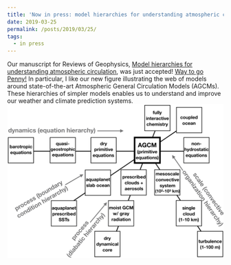 ```yaml
---
title: 'Now in press: model hierarchies for understanding atmospheric circulation'
date: 2019-03-25
permalink: /posts/2019/03/25/
tags:
  - in press
---
```


Our manuscript for Reviews of Geophysics,  [Model hierarchies for understanding atmospheric circulation](https://edwinpgerber.github.io/files/maher_etal-RG-2019.pdf), was just accepted!   [Way to go Penny!](http://www.penelopemaher.com/)  In particular, I like our new figure illustrating the web of models around state-of-the-art Atmospheric General Circulation Models (AGCMs).  These hierarchies of simpler models enables us to understand and improve our weather and climate prediction systems.
<img src='/images/2019-03b.png'>



